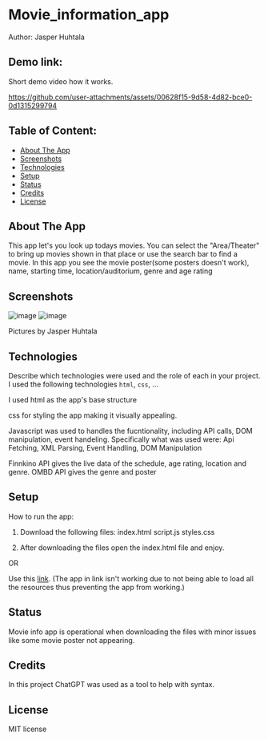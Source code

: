 # Movie_information_app 
Author: Jasper Huhtala

## Demo link:
Short demo video how it works.

https://github.com/user-attachments/assets/00628f15-9d58-4d82-bce0-0d1315299794




## Table of Content:

- [About The App](#about-the-app)
- [Screenshots](#screenshots)
- [Technologies](#technologies)
- [Setup](#setup)
- [Status](#status)
- [Credits](#credits)
- [License](#license)

## About The App
This app let's you look up todays movies. You can select the "Area/Theater" to bring up movies shown in that place or use the search bar to find a movie.
In this app you see the movie poster(some posters doesn't work), name, starting time, location/auditorium, genre and age rating

## Screenshots
![image](https://github.com/user-attachments/assets/22f86d7e-dc75-41fe-bbf7-220eb9beb9e1)
![image](https://github.com/user-attachments/assets/1fb25b0f-907f-4fda-b214-084019ec57a0)

Pictures by Jasper Huhtala

## Technologies
Describe which technologies were used and the role of each in your project. 
I used the following technologies `html`, `css`, ...

I used html as the app's base structure

css for styling the app making it visually appealing.

Javascript was used to handles the fucntionality, including API calls, DOM manipulation, event handeling.
  Specifically what was used were:
    Api Fetching,
    XML Parsing,
    Event Handling,
    DOM Manipulation

Finnkino API gives the live data of the schedule, age rating, location and genre.
OMBD API gives the genre and poster

## Setup
How to run the app:
1. Download the following files:
   index.html
   script.js
   styles.css

2. After downloading the files open the index.html file and enjoy.

OR

Use this [link](https://movie-info-app311024.netlify.app/).
(The app in link isn't working due to not being able to load all the resources thus preventing the app from working.)
   
     

## Status
Movie info app is operational when downloading the files with minor issues like some movie poster not appearing.

## Credits
In this project ChatGPT was used as a tool to help with syntax.

## License
MIT license
